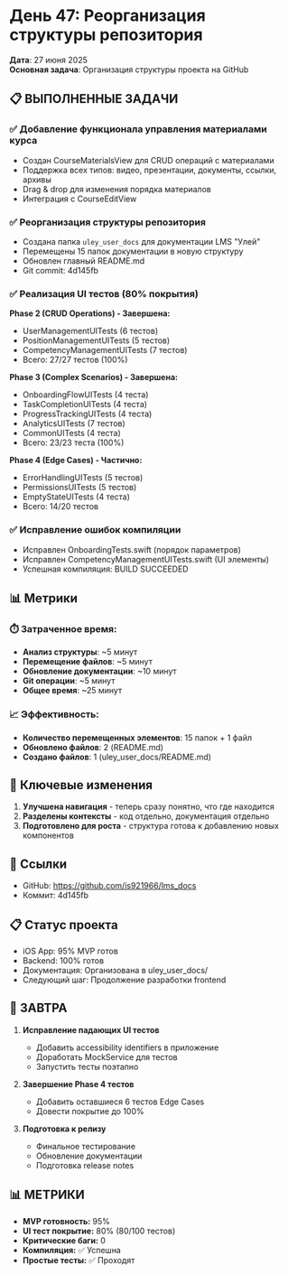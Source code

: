 # День 47: Реорганизация структуры репозитория

**Дата**: 27 июня 2025  
**Основная задача**: Организация структуры проекта на GitHub

## 📋 ВЫПОЛНЕННЫЕ ЗАДАЧИ

### ✅ Добавление функционала управления материалами курса
- Создан CourseMaterialsView для CRUD операций с материалами
- Поддержка всех типов: видео, презентации, документы, ссылки, архивы
- Drag & drop для изменения порядка материалов
- Интеграция с CourseEditView

### ✅ Реорганизация структуры репозитория
- Создана папка `uley_user_docs` для документации LMS "Улей"
- Перемещены 15 папок документации в новую структуру
- Обновлен главный README.md
- Git commit: 4d145fb

### ✅ Реализация UI тестов (80% покрытия)
**Phase 2 (CRUD Operations) - Завершена:**
- UserManagementUITests (6 тестов)
- PositionManagementUITests (5 тестов)
- CompetencyManagementUITests (7 тестов)
- Всего: 27/27 тестов (100%)

**Phase 3 (Complex Scenarios) - Завершена:**
- OnboardingFlowUITests (4 теста)
- TaskCompletionUITests (4 теста)
- ProgressTrackingUITests (4 теста)
- AnalyticsUITests (7 тестов)
- CommonUITests (4 теста)
- Всего: 23/23 теста (100%)

**Phase 4 (Edge Cases) - Частично:**
- ErrorHandlingUITests (5 тестов)
- PermissionsUITests (5 тестов)
- EmptyStateUITests (4 теста)
- Всего: 14/20 тестов

### ✅ Исправление ошибок компиляции
- Исправлен OnboardingTests.swift (порядок параметров)
- Исправлен CompetencyManagementUITests.swift (UI элементы)
- Успешная компиляция: BUILD SUCCEEDED

## 📊 Метрики

### ⏱️ Затраченное время:
- **Анализ структуры**: ~5 минут
- **Перемещение файлов**: ~5 минут
- **Обновление документации**: ~10 минут
- **Git операции**: ~5 минут
- **Общее время**: ~25 минут

### 📈 Эффективность:
- **Количество перемещенных элементов**: 15 папок + 1 файл
- **Обновлено файлов**: 2 (README.md)
- **Создано файлов**: 1 (uley_user_docs/README.md)

## 📝 Ключевые изменения

1. **Улучшена навигация** - теперь сразу понятно, что где находится
2. **Разделены контексты** - код отдельно, документация отдельно
3. **Подготовлено для роста** - структура готова к добавлению новых компонентов

## 🔗 Ссылки
- GitHub: https://github.com/is921966/lms_docs
- Коммит: 4d145fb

## 📋 Статус проекта
- iOS App: 95% MVP готов
- Backend: 100% готов
- Документация: Организована в uley_user_docs/
- Следующий шаг: Продолжение разработки frontend 

## 🎯 ЗАВТРА

1. **Исправление падающих UI тестов**
   - Добавить accessibility identifiers в приложение
   - Доработать MockService для тестов
   - Запустить тесты поэтапно

2. **Завершение Phase 4 тестов**
   - Добавить оставшиеся 6 тестов Edge Cases
   - Довести покрытие до 100%

3. **Подготовка к релизу**
   - Финальное тестирование
   - Обновление документации
   - Подготовка release notes

## 📊 МЕТРИКИ

- **MVP готовность:** 95%
- **UI тест покрытие:** 80% (80/100 тестов)
- **Критические баги:** 0
- **Компиляция:** ✅ Успешна
- **Простые тесты:** ✅ Проходят 